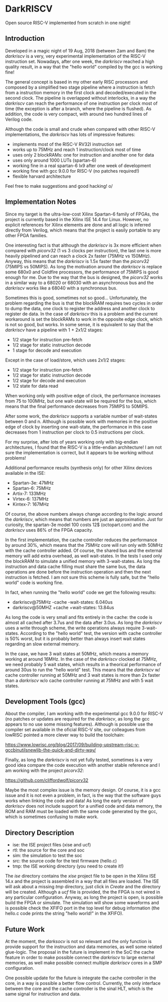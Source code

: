 # DarkRISCV
Open source RISC-V implemented from scratch in one night!

## Introduction

Developed in a magic night of 19 Aug, 2018 (between 2am and 8am) the
*darkriscv* is a very, very experimental implementation of the RISC-V
instruction set. Nowadays, after one week, the *darkriscv* reached a high
quality result, in a way that the "hello world" compiled by the gcc is 
working fine!

The general concept is based in my other early RISC processors and composed 
by a simplified two stage pipeline where a instruction is fetch from a
instruction memory in the first clock and decoded/executed in the second
clock. The pipeline is overlapped without interlocks, in a way the
*darkriscv* can reach the performance of one instruction per clock most of
time (the exception is after a branch, where the pipeline is flushed).  As
addition, the code is very compact, with around two hundred lines of Verilog
code.

Although the code is small and crude when compared with other RISC-V
implementations, the *darkriscv* has lots of impressive features:

- implements most of the RISC-V RV32I instruction set
- works up to 75MHz and reach 1 instruction/clock most of time
- uses only 2 blockRAMs: one for instruction and another one for data
- uses only around 1000 LUTs (spartan-6)
- working fine in a real spartan-6 lx9 after one week of development
- working fine with gcc 9.0.0 for RISC-V (no patches required!)
- flexible harvard architecture

Feel free to make suggestions and good hacking! o/

## Implementation Notes

Since my target is the ultra-low-cost Xilinx Spartan-6 family of FPGAs, the
project is currently based in the Xilinx ISE 14.4 for Linux.  However, no
explicit references for Xilinx elements are done and all logic is inferred
directly from Verilog, which means that the project is easily portable to
any other FPGA families.

One interesting fact is that although the *darkriscv* is 3x more efficient
when compared with *picorv32* (1 vs 3 clocks per instruction), the last one
is more heavily pipelined and can reach a clock 2x faster (75MHz vs 150MHz). 
Anyway, this means that the *darkriscv* is 1.5x faster than the *picorv32*
(75MIPS vs 50MIPS).  As long the motivation around the *darkriscv* is
replace some 680x0 and Coldfire processors, the performance of 75MIPS is
good enough for me. Due to the way that the bus is designed, the *picorv32*
works in a similar way to a 68020 or 68030 with an asynchronous bus and the
*darkriscv* works like a 68040 with a synchronous bus. 

Sometimes this is good, sometimes not so good...  Unfortunately, the problem
regarding the bus is that the blockRAM requires two cycles in order to dump
the data, one clock to register the address and another clock to register de
data. In the case of *darkriscv* this is a problem and the current
workaround is set the blockRAMs to work in the opposite edge clock, which is
not so good, but works. In some sense, it is equivalent to say that the 
*darkriscv* have a pipeline with 1 + 2x1/2 stages:

- 1/2 stage for instruction pre-fetch
- 1/2 stage for static instruction decode
- 1 stage for decode and execution

Except in the case of load/store, which uses 2x1/2 stages:

- 1/2 stage for instruction pre-fetch
- 1/2 stage for static instruction decode
- 1/2 stage for decode and execution
- 1/2 state for data read

When working only with positive edge of clock, the performance increases 
from 75 to 100MHz, but one wait-state will be required for the bus, which means
that the final performance decreases from 75MIPS to 50MIPS.

After some work, the *darkriscv* supports a variable number of wait-states
between 0 and n. Although is possible work with memories in the positive
edge of clock by inserting one wait-state, the performance in this case
decreases from 1 instruction per clock to 0.5 instructions per clock.

For my surprise, after lots of years working only with big-endian
architectures, I found that the RISC-V is a little-endian architecture!  I
am not sure the implementation is correct, but it appears to be working
without problems!

Additional performance results (synthesis only) for other Xilinx
devices available in the ISE:

- Spartan-3e:	47MHz
- Spartan-6: 	75MHz
- Artix-7: 	133MHz
- Virtex-6: 	137MHz
- Kintex-7: 	167MHz

Of course, the above numbers always change according to the logic around the
*darkriscv*, which means that numbers are just an approximation. Just for
curiosity, the spartan-3e model 100 costs 12$ (octopart.com) and the
*darkriscv* uses 86% of the FPGA capacity.

In the first implementation, the cache controller reduces the performance by
around 30%, which means that the 75MHz core will run only with 50MHz with
the cache controller added. Of course, the shared bus and the external
memory will add extra overhead, as well wait-states. In the tests I used
only the blockRAM to simulate a unified memory with 3-wait-states. As long
the instruction and data cache filling must share the same bus, the data
operations are done before the instruction operation and then the next 
instruction is fetched. I am not sure this scheme is fully safe, but the 
"hello world" code is working fine.

In fact, when running the "hello world" code we get the following results:

- darkriscv@75MHz -cache -wait-states: 6.040us
- darkriscv@50MHZ +cache +wait-states: 13.84us

As long the code is very small and fits entirely in the cache: the code is
almost all cached after 3.7us and the data after 3.0us. As long the
*darkriscv* uses a write through scheme, the write operations always
require 3-wait-states. According to the "hello world" test, the version with
cache controller is 50% worst, but it is probably better than always insert
wait states regarding an slow external memory.

In the case, we have 3 wait states at 50MHz, which means a memory working
at around 16MHz. In the case of the *darkriscv* clocked at 75MHz, we need
probably 5 wait states, which results in a theorical performance of around 30us
to run the "hello world" test. This means that the *darkriscv* w/ cache
controller running at 50MHz and 3 wait states is more than 2x faster than a
*darkriscv* w/o cache controller running at 75MHz and with 5 wait states.

## Development Tools (gcc)

About the compiler, I am working with the experimental gcc 9.0.0 for RISC-V
(no patches or updates are required for the *darkriscv*, as long the gcc
appears to no use some missing features).  Although is possible use the
compiler set available in the oficial RISC-V site, our colleagues from
lowRISC pointed a more clever way to build the toolchain:

https://www.lowrisc.org/blog/2017/09/building-upstream-risc-v-gccbinutilsnewlib-the-quick-and-dirty-way/

Finally, as long the *darkriscv* is not yet fully tested, sometimes is a
very good idea compare the code execution with another stable reference and
I am working with the project *picorv32*:

https://github.com/cliffordwolf/picorv32

Maybe the most complex issue is the memory design. Of course, it is a gcc
issue and it is not even a problem, in fact, is the way that the software
guys works when linking the code and data! As long the early version of
*darkriscv* does not include support for a unified code and data memory,
the ROM and RAM must be loaded with the same code generated by the gcc,
which is sometimes confusing to make work.

## Directory Description

- ise: the ISE project files (xise and ucf)
- rtl: the source for the core and soc
- sim: the simulation to test the soc
- src: the source code for the test firmware (hello.c)
- tmp: the ISE working directory (you need to create it!)

The *ise* directory contains the *xise* project file to be open in the Xilinx
ISE 14.x and the project is assembled in a way that all files are loaded. 
The ISE will ask about a missing *tmp* directory, just click in *Create* and
the directory will be created.  Although a *ucf* file is provided, the the
FPGA is not wired in any particular configuration.  Anyway, as long the
project is open, is possible build the FPGA or simulate.  The simulation
will show some waveforms and is possible check the XFIFO port in the top
level for debug information (the hello.c code prints the string "hello
world!" in the XFIFO).

## Future Work

At the moment, the *darksocv* is not so relevant and the only function is
provide support for the instruction and data memories, as well some related
glue-logic. The proposal in the future is implement in the SoC the cache
feature in order to make possible connect the *darkriscv* to large external
memories, as well make possible connect multiple *darkriscv* cores in a SMP
configuration.

One possible update for the future is integrate the cache controller in 
the core, in a way is possible a better flow control. Currently, the only
interface between the core and the cache controller is the sinal HLT, which
is the same signal for instruction and data.
